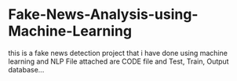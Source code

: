 # Fake-News-Analysis-using-Machine-Learning
this is a fake news detection project that i have done using machine learning and NLP
File attached are CODE file and Test, Train, Output database...
